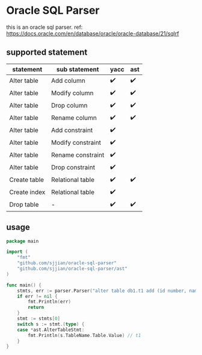 # Oracle SQL Parser
this is an oracle sql parser. ref: https://docs.oracle.com/en/database/oracle/oracle-database/21/sqlrf

## supported statement
|statement| sub statement |yacc|ast|
|----|----|----|----|
|Alter table|Add column| :heavy_check_mark:|:heavy_check_mark:|
|Alter table|Modify column| :heavy_check_mark:|:heavy_check_mark:|
|Alter table|Drop column| :heavy_check_mark:|:heavy_check_mark:|
|Alter table|Rename column| :heavy_check_mark:|:heavy_check_mark:|
|Alter table|Add constraint| :heavy_check_mark:| |
|Alter table|Modify constraint| :heavy_check_mark:| |
|Alter table|Rename constraint| :heavy_check_mark:| |
|Alter table|Drop constraint| :heavy_check_mark:| |
|Create table|Relational table|:heavy_check_mark:|:heavy_check_mark:|
|Create index|Relational table|:heavy_check_mark:| |
|Drop table|-|:heavy_check_mark:|:heavy_check_mark:|

## usage
```go
package main

import (
	"fmt"
	"github.com/sjjian/oracle-sql-parser"
	"github.com/sjjian/oracle-sql-parser/ast"
)

func main() {
	stmts, err := parser.Parser("alter table db1.t1 add (id number, name varchar2(255))")
	if err != nil {
		fmt.Println(err)
		return
	}
	stmt := stmts[0]
	switch s := stmt.(type) {
	case *ast.AlterTableStmt:
		fmt.Println(s.TableName.Table.Value) // t1
	}
}
```
